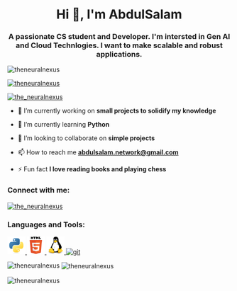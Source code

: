 <h1 align="center">Hi 👋, I'm AbdulSalam</h1>
<h3 align="center">A passionate CS student and Developer. I'm intersted in Gen AI and Cloud Technlogies. I want to make scalable and robust applications.</h3>

<p align="left"> <img src="https://komarev.com/ghpvc/?username=theneuralnexus&label=Profile%20views&color=0e75b6&style=flat" alt="theneuralnexus" /> </p>

<p align="left"> <a href="https://github.com/ryo-ma/github-profile-trophy"><img src="https://github-profile-trophy.vercel.app/?username=theneuralnexus" alt="theneuralnexus" /></a> </p>

<p align="left"> <a href="https://twitter.com/the_neuralnexus" target="blank"><img src="https://img.shields.io/twitter/follow/the_neuralnexus?logo=twitter&style=for-the-badge" alt="the_neuralnexus" /></a> </p>

- 🔭 I’m currently working on **small projects to solidify my knowledge**

- 🌱 I’m currently learning **Python**

- 👯 I’m looking to collaborate on **simple projects**

- 📫 How to reach me **abdulsalam.network@gmail.com**

- ⚡ Fun fact **I love reading books and playing chess**

<h3 align="left">Connect with me:</h3>
<p align="left">
<a href="https://twitter.com/the_neuralnexus" target="blank"><img align="center" src="https://raw.githubusercontent.com/rahuldkjain/github-profile-readme-generator/master/src/images/icons/Social/twitter.svg" alt="the_neuralnexus" height="30" width="40" /></a>
</p>

<h3 align="left">Languages and Tools:</h3>
<p align="left"> <a href="https://www.python.org" target="_blank" rel="noreferrer"> <img src="https://raw.githubusercontent.com/devicons/devicon/master/icons/python/python-original.svg" alt="python" width="40" height="40"/> </a> <a href="https://www.w3.org/html/" target="_blank" rel="noreferrer"> <img src="https://raw.githubusercontent.com/devicons/devicon/master/icons/html5/html5-original-wordmark.svg" alt="html5" width="40" height="40"/> </a> <a href="https://www.linux.org/" target="_blank" rel="noreferrer"> <img src="https://raw.githubusercontent.com/devicons/devicon/master/icons/linux/linux-original.svg" alt="linux" width="40" height="40"/> </a> <a href="https://git-scm.com/" target="_blank" rel="noreferrer"> <img src="https://www.vectorlogo.zone/logos/git-scm/git-scm-icon.svg" alt="git" width="40" height="40"/> </a></p>

<p><img align="left" src="https://github-readme-stats.vercel.app/api/top-langs?username=theneuralnexus&show_icons=true&locale=en&layout=compact" alt="theneuralnexus" /></p>

<p>&nbsp;<img align="center" src="https://github-readme-stats.vercel.app/api?username=theneuralnexus&show_icons=true&locale=en" alt="theneuralnexus" /></p>

<p><img align="center" src="https://github-readme-streak-stats.herokuapp.com/?user=theneuralnexus&" alt="theneuralnexus" /></p>

